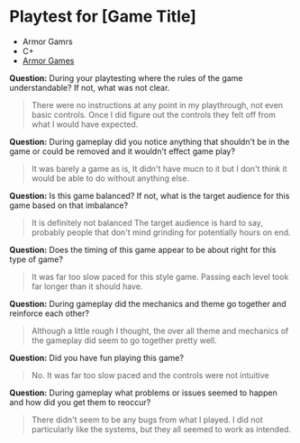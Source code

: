 # Playtest for [Game Title]

* Armor Gamrs
* C+
* [Armor Games](https://armorgames.com/play/1218/armor-rpg?tag-referral=adventure)

**Question:** During your playtesting where the rules of the game understandable? If not, what was not clear.
> There were no instructions at any point in my playthrough, not even basic controls. Once I did figure out the controls they felt off from what I would have expected.

**Question:** During gameplay did you notice anything that shouldn't be in the game or could be removed and it wouldn't effect game play?
> It was barely a game as is, It didn't have mucn to it but I don't think it would be able to do without anything else.

**Question:** Is this game balanced? If not, what is the target audience for this game based on that imbalance?
> It is definitely not balanced The target audience is hard to say, probably people that don't mind grinding for potentially hours on end.

**Question:** Does the timing of this game appear to be about right for this type of game?
> It was far too slow paced for this style game. Passing each level took far longer than it should have.

**Question:** During gameplay did the mechanics and theme go together and reinforce each other?
> Although a little rough I thought, the over all theme and mechanics of the gameplay did seem to go together pretty well.

**Question:** Did you have fun playing this game?
> No. It was far too slow paced and the controls were not intuitive

**Question:** During gameplay what problems or issues seemed to happen and how did you get them to reoccur?
> There didn't seem to be any bugs from what I played. I did not particularly like the systems, but they all seemed to work as intended.
